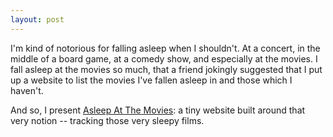 ```yaml
---
layout: post
---
```

I'm kind of notorious for falling asleep when I shouldn't. At a concert, in the middle of a board game, at a comedy show, and especially at the movies. I fall asleep at the movies so much, that a friend jokingly suggested that I put up a website to list the movies I've fallen asleep in and those which I haven't.

And so, I present [Asleep At The Movies](http://asleepatthemovies.com): a tiny website built around that very notion&nbsp;--&nbsp;tracking those very sleepy films. 